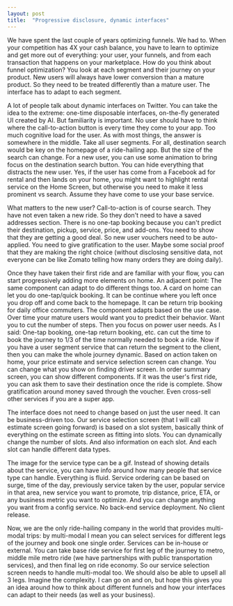 ```yaml
---
layout: post
title:  "Progressive disclosure, dynamic interfaces"
---
```


We have spent the last couple of years optimizing funnels. We had to. When your competition has 4X your cash balance, you have to learn to optimize and get more out of everything: your user, your funnels, and from each transaction that happens on your marketplace. How do you think about funnel optimization? You look at each segment and their journey on your product.
New users will always have lower conversion than a mature product. So they need to be treated differently than a mature user. The interface has to adapt to each segment.

A lot of people talk about dynamic interfaces on Twitter. You can take the idea to the extreme: one-time disposable interfaces, on-the-fly generated UI created by AI. But familiarity is important. No user should have to think where the call-to-action button is every time they come to your app. Too much cognitive load for the user. As with most things, the answer is somewhere in the middle. Take all user segments. For all, destination search would be key on the homepage of a ride-hailing app. But the size of the search can change. For a new user, you can use some animation to bring focus on the destination search button. You can hide everything that distracts the new user. Yes, if the user has come from a Facebook ad for rental and then lands on your home, you might want to highlight rental service on the Home Screen, but otherwise you need to make it less prominent vs search. Assume they have come to use your base service.

What matters to the new user? Call-to-action is of course search. They have not even taken a new ride. So they don't need to have a saved addresses section. There is no one-tap booking because you can't predict their destination, pickup, service, price, and add-ons. You need to show that they are getting a good deal. So new user vouchers need to be auto-applied. You need to give gratification to the user. Maybe some social proof that they are making the right choice (without disclosing sensitive data, not everyone can be like Zomato telling how many orders they are doing daily).

Once they have taken their first ride and are familiar with your flow, you can start progressively adding more elements on home. An adjacent point: The same component can adapt to do different things too. A card on home can let you do one-tap/quick booking. It can be continue where you left once you drop off and come back to the homepage. It can be return trip booking for daily office commuters. The component adapts based on the use case. Over time your mature users would want you to predict their behavior. Want you to cut the number of steps. Then you focus on power user needs. As I said: One-tap booking, one-tap return booking, etc. can cut the time to book the journey to 1/3 of the time normally needed to book a ride.
Now if you have a user segment service that can return the segment to the client, then you can make the whole journey dynamic. Based on action taken on home, your price estimate and service selection screen can change. You can change what you show on finding driver screen. In order summary screen, you can show different components. If it was the user's first ride, you can ask them to save their destination once the ride is complete. Show gratification around money saved through the voucher. Even cross-sell other services if you are a super app.

The interface does not need to change based on just the user need. It can be business-driven too. Our service selection screen (that I will call estimate screen going forward) is based on a slot system, basically think of everything on the estimate screen as fitting into slots. You can dynamically change the number of slots. And also information on each slot. And each slot can handle different data types.

The image for the service type can be a gif. Instead of showing details about the service, you can have info around how many people that service type can handle. Everything is fluid. Service ordering can be based on surge, time of the day, previously service taken by the user, popular service in that area, new service you want to promote, trip distance, price, ETA, or any business metric you want to optimize. And you can change anything you want from a config service. No back-end service deployment. No client release.

Now, we are the only ride-hailing company in the world that provides multi-modal trips: by multi-modal I mean you can select services for different legs of the journey and book one single order. Services can be in-house or external. You can take base ride service for first leg of the journey to metro, middle mile metro ride (we have partnerships with public transportation services), and then final leg on ride economy. So our service selection screen needs to handle multi-modal too. We should also be able to upsell all 3 legs. Imagine the complexity.
I can go on and on, but hope this gives you an idea around how to think about different funnels and how your interfaces can adapt to their needs (as well as your business).

